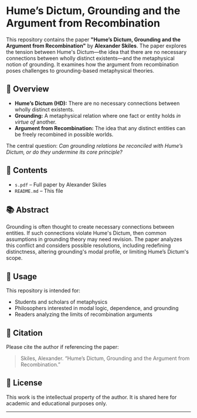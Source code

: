 # Hume’s Dictum, Grounding and the Argument from Recombination

This repository contains the paper **"Hume’s Dictum, Grounding and the Argument from Recombination"** by **Alexander Skiles**. The paper explores the tension between Hume's Dictum—the idea that there are no necessary connections between wholly distinct existents—and the metaphysical notion of grounding. It examines how the argument from recombination poses challenges to grounding-based metaphysical theories.

## 🧠 Overview

- **Hume’s Dictum (HD):** There are no necessary connections between wholly distinct existents.
- **Grounding:** A metaphysical relation where one fact or entity holds *in virtue of* another.
- **Argument from Recombination:** The idea that any distinct entities can be freely recombined in possible worlds.

The central question: _Can grounding relations be reconciled with Hume’s Dictum, or do they undermine its core principle?_

## 📄 Contents

- `s.pdf` – Full paper by Alexander Skiles
- `README.md` – This file

## 📚 Abstract

Grounding is often thought to create necessary connections between entities. If such connections violate Hume's Dictum, then common assumptions in grounding theory may need revision. The paper analyzes this conflict and considers possible resolutions, including redefining distinctness, altering grounding's modal profile, or limiting Hume’s Dictum's scope.

## 💬 Usage

This repository is intended for:

- Students and scholars of metaphysics
- Philosophers interested in modal logic, dependence, and grounding
- Readers analyzing the limits of recombination arguments

## 🔗 Citation

Please cite the author if referencing the paper:

> Skiles, Alexander. “Hume’s Dictum, Grounding and the Argument from Recombination.”

## 📜 License

This work is the intellectual property of the author. It is shared here for academic and educational purposes only.

---

